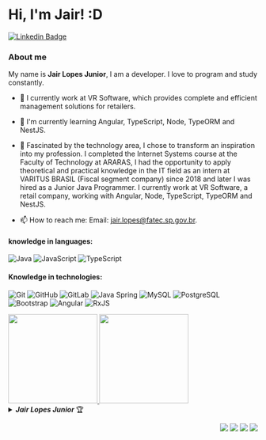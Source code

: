 # Hi, I'm Jair! :D

[![Linkedin Badge](https://img.shields.io/badge/-LinkedIn-blue?style=flat-square&logo=Linkedin&logoColor=white&link=https://www.linkedin.com/in/jairlopesjunior/)](https://www.linkedin.com/in/jair-lopes-1a73211a2/)

### About me

My name is <b>Jair Lopes Junior</b>, I am a developer. I love to program and study constantly.

- 🔭 I currently work at VR Software, which provides complete and efficient management solutions for retailers.

- 🌱 I'm currently learning Angular, TypeScript, Node, TypeORM and NestJS.

- 💬 Fascinated by the technology area, I chose to transform an inspiration into my profession. I completed the Internet Systems course at the Faculty of Technology at ARARAS, I had the opportunity to apply theoretical and practical knowledge in the IT field as an intern at VARITUS BRASIL (Fiscal segment company) since 2018 and later I was hired as a Junior Java Programmer. I currently work at VR Software, a retail company, working with Angular, Node, TypeScript, TypeORM and NestJS.

- 📫 How to reach me: Email: jair.lopes@fatec.sp.gov.br.

#### knowledge in languages:
![Java](https://img.shields.io/badge/-Java-000000?style=flat&logo=java)
![JavaScript](https://img.shields.io/badge/-JavaScript-000000?style=flat&logo=javascript)
![TypeScript](https://img.shields.io/badge/-TypeScript-000000?style=flat&logo=typescript)

#### Knowledge in technologies:
![Git](https://img.shields.io/badge/-Git-222222?style=flat&logo=git&logoColor=F05032)
![GitHub](https://img.shields.io/badge/-GitHub-222222?style=flat&logo=github&logoColor=181717)
![GitLab](https://img.shields.io/badge/-GitLab-222222?style=flat&logo=gitlab&logoColor=181717)
![Java Spring](https://img.shields.io/badge/-Spring-222222?style=flat&logo=spring&logoColor=6DB33F)
![MySQL](https://img.shields.io/badge/-MySQL-black?style=flat-square&logo=mysql)
![PostgreSQL](https://img.shields.io/badge/-PostgreSQL-black?style=flat-square&logo=postgresql)
![Bootstrap](https://img.shields.io/badge/-Bootstrap-563D7C?style=flat-square&logo=bootstrap)
![Angular](https://img.shields.io/badge/-Angular-red?style=flat-square&logo=angular)
![RxJS](https://img.shields.io/badge/rxjs-%23B7178C.svg?style=flat-square&logo=reactivex&logoColor=white)

<div>
  <a href="https://github.com/joaovictoroliveira">
    <img height="180em" src="https://github-readme-stats.vercel.app/api?username=JairLopesJunior&layout=compact&theme=vision-friendly-dark"/>
    <img height="180em" src="https://github-readme-stats.vercel.app/api/top-langs/?username=JairLopesJunior&show_icons=true,css&layout=compact&theme=vision-friendly-dark"/>
  </a>
</div>

<details title="Lucas Magalhães's Trophies">
    <br />
    <summary align="left">
      <strong>
        <i>
          Jair Lopes Junior
        </i>
      </strong>
      🏆
    </summary>
    <p align="center">
        <img 
             src="https://github-profile-trophy.vercel.app/?username=JairLopesJunior&column=4&theme=vision-friendly-dark&margin-w=4&&margin-h=4&no-frame=true" 
             width="60%"
             title="Jair Lopes Junior"
        />
    </p>
</details>

<div align="right">

![](https://img.shields.io/github/issues/JairLopesJunior/JairLopesJunior?style=flat&color=5E4429)
![](https://img.shields.io/github/forks/JairLopesJunior/JairLopesJunior?style=flat&color=5E4429)
![](https://img.shields.io/github/stars/JairLopesJunior/JairLopesJunior?style=flat&color=5E4429)
![](https://komarev.com/ghpvc/?username=JairLopesJunior&label=visitors&color=5E4429)

</div>

